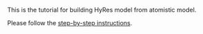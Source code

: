 This is the tutorial for building HyRes model from atomistic model.

Please follow the [step-by-step instructions](https://brass-haircut-0a3.notion.site/atomistic-to-HyRes-2-8f48d7cbd84b4a7891bf76e3a8db9cc8?pvs=4).
